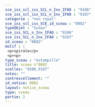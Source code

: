 ```yaml
---
sce_iss_scl_iss_SCL_n_Inv_IFAO : "9106"
sce_iss_scl_iss_SCL_n_Inv_IFAO : "9107"
categorie : "non royal"
sce_iss_scl_iss_SCE_id_sceau : "0082"
typeObjet : "Sceau"
sce_iss_SCL_n_Inv_IFAO : "9106"
sce_iss_SCL_n_Inv_IFAO : "9107"
id_sceau : "0082"
motif : |
 <p>spirale</p>
 <p><p>
type_sceau : "estampille"
title: sceau n°0082
scelles: "9106,9107"
notes: ""
contrescellement: ""
id_notice: 0082
layout: notice_sceau
type: sceau
partie: 2
---
```

